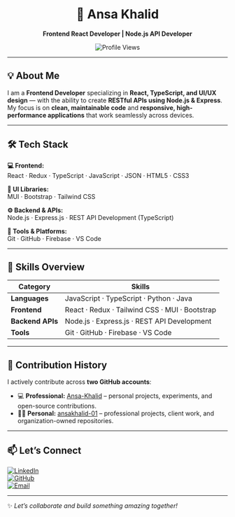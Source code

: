 <div align="center">

# 🚀 Ansa Khalid  
**Frontend React Developer | Node.js API Developer**

![Profile Views](https://komarev.com/ghpvc/?username=Ansa-Khalid&style=for-the-badge)

</div>

---

## 💡 About Me

I am a **Frontend Developer** specializing in **React, TypeScript, and UI/UX design** — with the ability to create **RESTful APIs using Node.js & Express**.  
My focus is on **clean, maintainable code** and **responsive, high-performance applications** that work seamlessly across devices.

---

## 🛠 Tech Stack

**💻 Frontend:**  
React · Redux · TypeScript · JavaScript · JSON · HTML5 · CSS3  

**🎨 UI Libraries:**  
MUI · Bootstrap · Tailwind CSS  

**⚙ Backend & APIs:**  
Node.js · Express.js · REST API Development (TypeScript)  

**🧰 Tools & Platforms:**  
Git · GitHub · Firebase · VS Code  

---

## 📌 Skills Overview

| Category       | Skills |
|----------------|--------|
| **Languages**  | JavaScript · TypeScript · Python · Java |
| **Frontend**   | React · Redux · Tailwind CSS · MUI · Bootstrap |
| **Backend APIs** | Node.js · Express.js · REST API Development |
| **Tools**      | Git · GitHub · Firebase · VS Code |

---

## 🧾 Contribution History

I actively contribute across **two GitHub accounts**:

- 💻 **Professional:** [Ansa-Khalid](https://github.com/Ansa-Khalid) – personal projects, experiments, and open-source contributions.
- 🧑‍💼 **Personal:** [ansakhalid-01](https://github.com/ansakhalid-01) – professional projects, client work, and organization-owned repositories.  

---

## 📫 Let’s Connect

[![LinkedIn](https://img.shields.io/badge/LinkedIn-0A66C2?style=for-the-badge&logo=linkedin&logoColor=white)](https://linkedin.com/in/ansa-khalid/)  
[![GitHub](https://img.shields.io/badge/GitHub-181717?style=for-the-badge&logo=github&logoColor=white)](https://github.com/ansakhalid-01)  
[![Email](https://img.shields.io/badge/Email-D14836?style=for-the-badge&logo=gmail&logoColor=white)](mailto:ansakhalid3@gmail.com)  

---

✨ *Let’s collaborate and build something amazing together!*  
